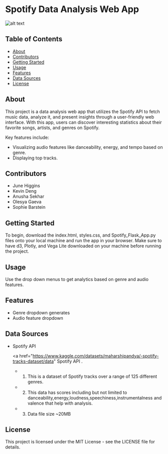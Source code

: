 # Spotify Data Analysis Web App
![alt text](https://d3.harvard.edu/platform-digit/wp-content/uploads/sites/2/2020/04/spotify-logo-1920x1080-2.jpg)
## Table of Contents
* [About](https://github.com/June-buggy/Project-03#about)
* [Contributors](https://github.com/June-buggy/Project-03#contributors)
* [Getting Started](https://github.com/June-buggy/Project-03#getting-started)
* [Usage](https://github.com/June-buggy/Project-03#usage)
* [Features](https://github.com/June-buggy/Project-03#features)
* [Data Sources](https://github.com/June-buggy/Project-03#data-sources)
* [License](https://github.com/June-buggy/Project-03#license)
## About
This project is a data analysis web app that utilizes the Spotify API to fetch music data, analyze it, and present insights through a user-friendly web interface. With this app, users can discover interesting statistics about their favorite songs, artists, and genres on Spotify.

Key features include:
* Visualizing audio features like danceability, energy, and tempo based on genre.
* Displaying top tracks.
## Contributors 
* June Higgins 
* Kevin Deng 
* Anusha Sekhar
* Olesya Gaeva
* Sophie Barstein


## Getting Started
To begin, download the index.html, styles.css, and Spotify_Flask_App.py files onto your local machine and run the app in your browser. Make sure to have d3, Plotly, and Vega Lite downloaded on your machine before running the project. 
## Usage
Use the drop down menus to get analytics based on  genre and audio features. 
## Features
* Genre dropdown generates 
* Audio feature dropdown 
## Data Sources
* Spotify API  

  <a href="https://www.kaggle.com/datasets/maharshipandya/-spotify-tracks-dataset/data" Spotify API </a>.
  * 1. This is a dataset of Spotify tracks over a range of 125 different genres.
  * 2. This data has scores including but not limited to danceability,energy,loudness,speechiness,instrumentalness and valence that help with analysis.
  * 3. Data file size ~20MB

## License
This project is licensed under the MIT License - see the LICENSE file for details.

